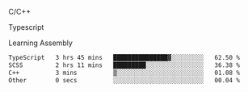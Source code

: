 <p>C/C++</p>
<p> Typescript</p>
<p>Learning Assembly</p>

<!--START_SECTION:waka-->

```txt
TypeScript   3 hrs 45 mins   ███████████████▓░░░░░░░░░   62.50 %
SCSS         2 hrs 11 mins   █████████░░░░░░░░░░░░░░░░   36.38 %
C++          3 mins          ▒░░░░░░░░░░░░░░░░░░░░░░░░   01.08 %
Other        0 secs          ░░░░░░░░░░░░░░░░░░░░░░░░░   00.04 %
```

<!--END_SECTION:waka-->
